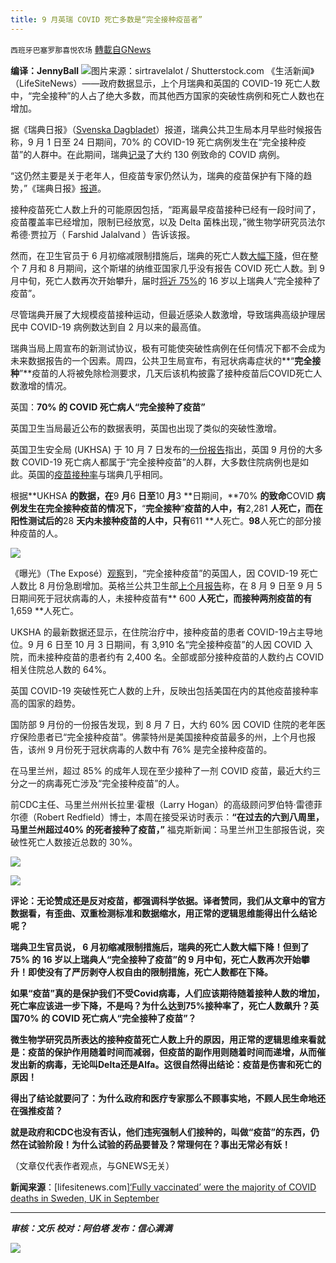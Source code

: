 ```yaml
---
title: 9 月英瑞 COVID 死亡多数是“完全接种疫苗者”
---
```

`西班牙巴塞罗那喜悦农场` [轉載自GNews](https://gnews.org/zh-hans/1610467/)

**编译：JennyBall**
![](https://assets.gnews.org/wp-content/uploads/2021/10/tempsnip52.png)图片来源：sirtravelalot / Shutterstock.com
《生活新闻》（LifeSiteNews）——政府数据显示，上个月瑞典和英国的 COVID-19 死亡人数中，“完全接种”的人占了绝大多数，而其他西方国家的突破性病例和死亡人数也在增加。

据《瑞典日报》（[Svenska Dagbladet](https://www.svd.se/forskare-ser-en-vikande-vaccineffekt-i-sverige)）报道，瑞典公共卫生局本月早些时候报告称，9 月 1 日至 24 日期间，70% 的 COVID-19 死亡病例发生在“完全接种疫苗”的人群中。在此期间，瑞典[记录](https://ourworldindata.org/explorers/coronavirus-data-explorer?zoomToSelection=true&amp;time=2020-03-01..latest&amp;facet=none&amp;pickerSort=desc&amp;pickerMetric=total_cases&amp;hideControls=true&amp;Metric=Confirmed+deaths&amp;Interval=Cumulative&amp;Relative+to+Population=false&amp;Align+outbreaks=false&amp;country=~SWE)了大约 130 例致命的 COVID 病例。

“这仍然主要是关于老年人，但疫苗专家仍然认为，瑞典的疫苗保护有下降的趋势，”《瑞典日报》[报道](https://www.svd.se/forskare-ser-en-vikande-vaccineffekt-i-sverige-jo2m)。

接种疫苗死亡人数上升的可能原因包括，“距离最早疫苗接种已经有一段时间了，疫苗覆盖率已经增加，限制已经放宽，以及 Delta 菌株出现，”微生物学研究员法尔希德·贾拉万（ Farshid Jalalvand ）告诉该报。

然而，在卫生官员于 6 月初缩减限制措施后，瑞典的死亡人数[大幅下降](https://ourworldindata.org/explorers/coronavirus-data-explorer?zoomToSelection=true&amp;time=2020-03-01..latest&amp;facet=none&amp;pickerSort=desc&amp;pickerMetric=total_cases&amp;hideControls=true&amp;Metric=Confirmed+deaths&amp;Interval=7-day+rolling+average&amp;Relative+to+Population=false&amp;Align+outbreaks=false&amp;country=~SWE)，但在整个 7 月和 8 月期间，这个斯堪的纳维亚国家几乎没有报告 COVID 死亡人数。到 9 月中旬，死亡人数再次开始攀升，届时[将近 75%](https://www.reuters.com/world/europe/sweden-ramp-up-vaccination-efforts-jab-drive-slows-2021-09-15/)的 16 岁以上瑞典人“完全接种了疫苗”。

尽管瑞典开展了大规模疫苗接种运动，但最近感染人数激增，导致瑞典高级护理居民中 COVID-19 病例数达到自 2 月以来的最高值。

瑞典当局上周宣布的新测试协议，极有可能使突破性病例在任何情况下都不会成为未来数据报告的一个因素。周四，公共卫生局宣布，有冠状病毒症状的**“**完全接种**”**疫苗的人将被免除检测要求，几天后该机构披露了接种疫苗后COVID死亡人数激增的情况。

英国：**70% **的** COVID **死亡病人**“**完全接种了疫苗**”**

英国卫生当局最近公布的数据表明，英国也出现了类似的突破性激增。

英国卫生安全局 (UKHSA) 于 10 月 7 日发布的[一份报告](https://assets.publishing.service.gov.uk/government/uploads/system/uploads/attachment_data/file/1023849/Vaccine_surveillance_report_-_week_40.pdf)指出，英国 9 月份的大多数 COVID-19 死亡病人都属于“完全接种疫苗”的人群，大多数住院病例也是如此。英国的[疫苗接种率](https://coronavirus.data.gov.uk/details/vaccinations)与瑞典几乎相同。

根据**UKHSA **的数据，在**9 **月**6 **日至**10 **月**3 **日期间，**70% **的致命**COVID **病例发生在完全接种疫苗的情况下，**“**完全接种**”**疫苗的人中，有**2,281 **人死亡，而在阳性测试后的**28 **天内未接种疫苗的人中，只有**611 **人死亡。**98**人死亡的部分接种疫苗的人。

![](https://assets.gnews.org/wp-content/uploads/2021/10/tempsnip53.png)

《曝光》（The Exposé）[观察](https://theexpose.uk/2021/10/08/80-percent-covid-deaths-september-england-were-vaccinated/)到，“完全接种疫苗”的英国人，因 COVID-19 死亡人数比 8 月份急剧增加。英格兰公共卫生部[上个月报告](https://assets.publishing.service.gov.uk/government/uploads/system/uploads/attachment_data/file/1016465/Vaccine_surveillance_report_-_week_36.pdf)称，在 8 月 9 日至 9 月 5 日期间死于冠状病毒的人，未接种疫苗有** 600 **人死亡，而接种两剂疫苗的有** 1,659 **人死亡。

UKSHA 的最新数据还显示，在住院治疗中，接种疫苗的患者 COVID-19占主导地位。9 月 6 日至 10 月 3 日期间，有 3,910 名“完全接种疫苗”的人因 COVID 入院，而未接种疫苗的患者约有 2,400 名。全部或部分接种疫苗的人数约占 COVID 相关住院总人数的 64%。

英国 COVID-19 突破性死亡人数的上升，反映出包括美国在内的其他疫苗接种率高的国家的趋势。

国防部 9 月份的一份报告发现，到 8 月 7 日，大约 60% 因 COVID 住院的老年医疗保险患者已“完全接种疫苗”。佛蒙特州是美国接种疫苗最多的州，上个月也报告，该州 9 月份死于冠状病毒的人数中有 76% 是完全接种疫苗的。

在马里兰州，超过 85% 的成年人现在至少接种了一剂 COVID 疫苗，最近大约三分之一的病毒死亡涉及“完全接种疫苗”的人。

前CDC主任、马里兰州州长拉里·霍根（Larry Hogan）的高级顾问罗伯特·雷德菲尔德（Robert Redfield）博士，本周在接受采访时表示：**“**在过去的六到八周里，马里兰州超过**40% **的死者接种了疫苗，**”** 福克斯新闻：马里兰州卫生部报告说，突破性死亡人数接近总数的 30%。

![](https://assets.gnews.org/wp-content/uploads/2021/10/tempsnip54.png)

![](https://assets.gnews.org/wp-content/uploads/2021/10/tempsnip55.png)

**评论：无论赞成还是反对疫苗，都强调科学依据。译者赞同，我们从文章中的官方数据看，有歪曲、双重检测标准和数据缩水，用正常的逻辑思维能得出什么结论呢？**

**瑞典卫生官员说， 6 月初缩减限制措施后，瑞典的死亡人数大幅下降！但到了75% 的 16 岁以上瑞典人“完全接种了疫苗”的 9 月中旬，死亡人数再次开始攀升！即使没有了严厉剥夺人权自由的限制措施，死亡人数都在下降。**

**如果“疫苗”真的是保护我们不受Covid病毒，人们应该期待随着接种人数的增加，死亡率应该进一步下降，不是吗？为什么达到75%接种率了，死亡人数飙升？英国70% 的 COVID 死亡病人“完全接种了疫苗”？**

**微生物学研究员所表达的接种疫苗死亡人数上升的原因，用正常的逻辑思维来看就是：疫苗的保护作用随着时间而减弱，但疫苗的副作用则随着时间而递增，从而催发出新的病毒，无论叫Delta还是Alfa。这很自然得出结论：疫苗是伤害和死亡的原因！**

**得出了结论就要问了：为什么政府和医疗专家那么不顾事实地，不顾人民生命地还在强推疫苗？**

**就是政府和CDC也没有否认，他们违宪强制人们接种的，叫做“疫苗”的东西，仍然在试验阶段！为什么试验的药品要普及？常理何在？事出无常必有妖！**

（文章仅代表作者观点，与GNEWS无关）

**新闻来源**：[lifesitenews.com][‘Fully vaccinated’ were the majority of COVID deaths in Sweden, UK in September](https://www.lifesitenews.com/news/fully-vaccinated-people-now-the-majority-of-covid-deaths-in-uk-sweden/)

* * *

***审核：文乐
校对：阿伯塔
发布：信心满满***

![](https://assets.gnews.org/wp-content/uploads/2021/10/GNEWS_CH.-1-3.jpeg)

